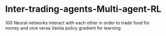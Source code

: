# Inter-trading-agents-Multi-agent-RL
100 Neural networks interact with each other in order to trade food for money and vice versa
Vanila policy gradient for learning
